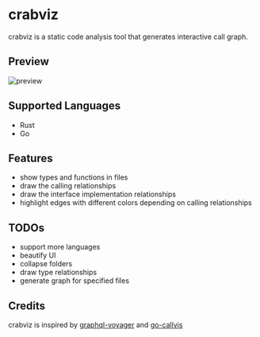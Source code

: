# crabviz

crabviz is a static code analysis tool that generates interactive call graph.

## Preview

![preview](https://user-images.githubusercontent.com/20551552/230730902-d70fb5fd-ff52-4eea-bd26-c4dbff4cd2a6.gif)

## Supported Languages

* Rust
* Go

## Features

* show types and functions in files
* draw the calling relationships
* draw the interface implementation relationships
* highlight edges with different colors depending on calling relationships

## TODOs

* support more languages
* beautify UI
* collapse folders
* draw type relationships
* generate graph for specified files

## Credits

crabviz is inspired by [graphql-voyager](https://github.com/APIs-guru/graphql-voyager) and [
go-callvis](https://github.com/ofabry/go-callvis)
